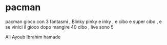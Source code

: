 # pacman

pacman gioco con 3 fantasmi , Blinky pinky e inky , e cibo e super cibo , e se vinici il gioco dopo mangire 40 cibo , live sono 5 

Ali Ayoub
Ibrahim hamade
